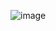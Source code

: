 ![image](https://user-images.githubusercontent.com/55679058/190836931-dabafc45-d602-47ba-9827-e654f4a1d9c8.png)
